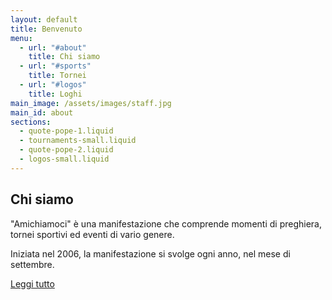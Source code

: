 ```yaml
---
layout: default
title: Benvenuto
menu:
  - url: "#about"
    title: Chi siamo
  - url: "#sports"
    title: Tornei
  - url: "#logos"
    title: Loghi
main_image: /assets/images/staff.jpg
main_id: about
sections:
  - quote-pope-1.liquid
  - tournaments-small.liquid
  - quote-pope-2.liquid
  - logos-small.liquid
---
```


## Chi siamo

"Amichiamoci" è una manifestazione che comprende momenti
di preghiera, tornei sportivi ed eventi di vario genere.

Iniziata nel 2006, la manifestazione si svolge ogni anno,
nel mese di settembre.

<a class="button" href="/about">
	Leggi tutto
</a>